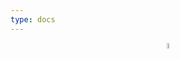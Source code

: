 ```yaml
---
type: docs
---
```


<div align="center">
    <img src="https://github.githubassets.com/images/mona-loading-default.gif" width="5%"/>
</div>